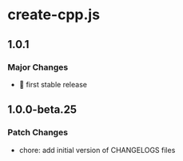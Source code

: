 # create-cpp.js

## 1.0.1

### Major Changes

- 🚀 first stable release

## 1.0.0-beta.25

### Patch Changes

- chore: add initial version of CHANGELOGS files
